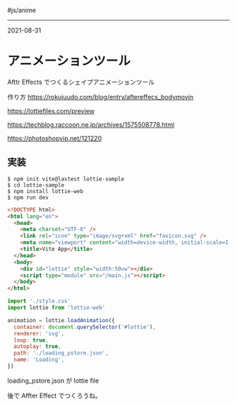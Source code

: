 #js/anime 

---
2021-08-31

# アニメーションツール

Afttr Effects でつくるシェイプアニメーションツール


作り方
https://rokujuudo.com/blog/entry/aftereffecs_bodymovin


https://lottiefiles.com/preview


https://techblog.raccoon.ne.jp/archives/1575508778.html

https://photoshopvip.net/121220



## 実装

```shell
$ npm init vite@lastest lottie-sample
$ cd lottie-sample
$ npm install lottie-web
$ npm run dev
```


```html
<!DOCTYPE html>
<html lang="en">
  <head>
    <meta charset="UTF-8" />
    <link rel="icon" type="image/svg+xml" href="favicon.svg" />
    <meta name="viewport" content="width=device-width, initial-scale=1.0" />
    <title>Vite App</title>
  </head>
  <body>
    <div id="lottie" style="width:50vw"></div>
    <script type="module" src="/main.js"></script>
  </body>
</html>
```


```js
import './style.css'
import lottie from 'lottie-web'

animation = lottie.loadAnimation({
  container: document.querySelector('#lottie'),
  renderer: 'svg',
  loop: true,
  autoplay: true,
  path: './loading_pstore.json',
  name: 'Loading',
})
```

loading_pstore.json が lottie file 

後で Affter Effect でつくろうね。


